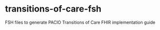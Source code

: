 # transitions-of-care-fsh
FSH files to generate PACIO Transitions of Care FHIR implementation guide

